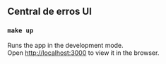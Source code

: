 ## Central de erros UI

### `make up`

Runs the app in the development mode.<br />
Open [http://localhost:3000](http://localhost:3000) to view it in the browser.

